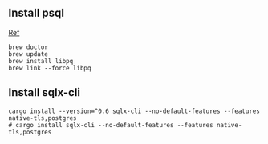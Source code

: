 
## Install psql

[Ref](https://www.timescale.com/blog/how-to-install-psql-on-mac-ubuntu-debian-windows/)

```shell
brew doctor
brew update
brew install libpq
brew link --force libpq
```

## Install sqlx-cli

```shell
cargo install --version=^0.6 sqlx-cli --no-default-features --features native-tls,postgres
# cargo install sqlx-cli --no-default-features --features native-tls,postgres
```
